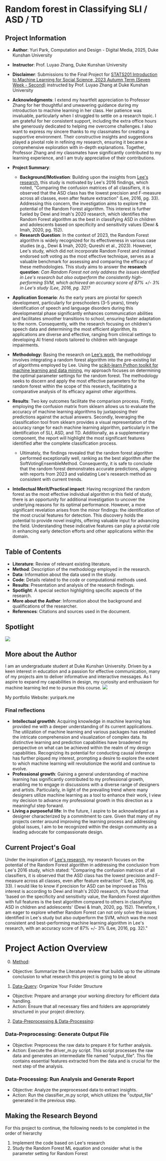 # Random forest in Classifying SLI / ASD / TD

## Project Information
   * **Author**: Yuri Park, Computation and Design - Digital Media, 2025, Duke Kunshan University
   * **Instructor**: Prof. Luyao Zhang, Duke Kunshan University
   * **Disclaimer**: Submissions to the Final Project for [STATS201 Introduction to Machine Learning for Social Science, 2023 Autumn Term (Seven Week - Second)](https://ms.pubpub.org/) instructed by Prof. Luyao Zhang at Duke Kunshan University
   * **Acknowledgments**: I extend my heartfelt appreciation to Professor Zhang for her thoughtful and unwavering guidance during my introduction to machine learning in her class. Her patience was invaluable, particularly when I struggled to settle on a research topic. I am grateful for her consistent support, including the extra office hours she generously dedicated to helping me overcome challenges. I also want to express my sincere thanks to my classmates for creating a supportive environment. Their constructive insights and suggestions played a pivotal role in refining my research, ensuring it became a comprehensive exploration with in-depth explanations. Together, Professor Zhang and my classmates have significantly contributed to my learning experience, and I am truly appreciative of their contributions.
   * **Project Summary**:
     * **Background/Motivation**: Building upon the insights from [Lee's research](https://github.com/jamsawamsa/Autism_SLI_textAnalyzer_NLP_ML.git), this study is motivated by Lee's 2016 findings, which noted, "Comparing the confusion matrices of all classifiers, it is observed that the ASD class has the lowest precision and F-measure across all classes, even after feature extraction" (Lee, 2016, pg. 33). Addressing this concern, the investigation aims to explore the potential of the Random Forest algorithm. This interest is further fueled by Dewi and Imah's 2020 research, which identifies the Random Forest algorithm as the best in classifying ASD in children and adolescents based on specificity and sensitivity values (Dewi & Imah, 2020, pg. 152).
     * **Research Question**: In the context of 2023, the Random Forest algorithm is widely recognized for its effectiveness in various case studies (e.g., Dewi & Imah, 2020; Qureshi et al., 2023). However, Lee's study, which did not incorporate Random Forest and instead endorsed soft voting as the most effective technique, serves as a valuable benchmark for assessing and comparing the efficacy of these methodologies. This study aims to answer the **research question**: _Can Random Forest not only address the issues identified in Lee's research but also outperform the consistently high-performing SVM, which achieved an accuracy score of 87% +/- 3% in Lee's study (Lee, 2016, pg. 32)?_
   * **Application Scenario**: As the early years are pivotal for speech development, particularly for preschoolers (3-5 years), timely identification of speech and language disorders during this developmental phase significantly enhances communication abilities and facilitates smoother transitions to school, ensuring faster adaptation to the norm. Consequently, with the research focusing on children's speech data and determining the most efficient algorithm, its applications are diverse and effective, ranging from clinical settings to developing AI friend robots tailored to children with language impairments.
   * **Methodology**: Basing the research on [Lee's work](https://github.com/jamsawamsa/Autism_SLI_textAnalyzer_NLP_ML.git), the methodology involves integrating a random forest algorithm into the pre-existing list of algorithms employed by Lee. Using the [scikit-learn Python toolkit for machine learning and data mining](https://scikit-learn.org/stable/), my approach focuses on determining the optimal parameter settings for the random forest. The methodology seeks to discern and apply the most effective parameters for the random forest within the scope of this research, facilitating a comparative analysis of its efficacy against other algorithms.
   * **Results**: Two key outcomes facilitate the comparison process. Firstly, employing the confusion matrix from sklearn allows us to evaluate the accuracy of machine learning algorithms by juxtaposing their predictions against the actual answers. Secondly, leveraging the classification tool from sklearn provides a visual representation of the accuracy range for each machine learning algorithm, particularly in the identification of SLI, ASD, and TD. Additionally, as a supplementary component, the report will highlight the most significant features identified after the complete classification process.
     * Ultimately, the findings revealed that the random forest algorithm performed exceptionally well, ranking as the best algorithm after the SoftVotingEnsembleMethod. Consequently, it is safe to conclude that the random forest demonstrates accurate predictions, aligning with reports from 2023 and validating Lee's research method as consistent with current trends.
    
   * **Intellectual Merit/Practical impact**: Having recognized the random forest as the most effective individual algorithm in this field of study, there is an opportunity for additional investigation to uncover the underlying reasons for its optimal performance. However, a more significant revelation arises from the minor findings: the identification of the most crucial features for detection. This discovery holds the potential to provide novel insights, offering valuable input for advancing the field. Understanding these indicative features can play a pivotal role in enhancing early detection efforts and other applications within the domain.

## Table of Contents
  * **Literature**: Review of relevant existing literature.
  * **Method**: Description of the methodology employed in the research.
  * **Data**: Information about the data used in the study.
  * **Code**: Details related to the code or computational methods used.
  * **Results**: Presentation and analysis of the research findings.
  * **Spotlight**: A special section highlighting specific aspects of the research.
  * **More about the Author**: Information about the background and qualifications of the researcher.
  * **References**: Citations and sources used in the document.



## Spotlight
![](overallPoster.png)

## More about the Author
I am an undergraduate student at Duke Kunshan University. Driven by a keen interest in education and a passion for effective communication, many of my projects aim to deliver informative and interactive messages. As I aspire to expand my capabilities in design, my curiosity and enthusiasm for machine learning led me to pursue this course.
![](ProfileImage.png)

My portfolio Website: yuripark.me

### Final reflections
  * **Intellectual growthh**: Acquiring knowledge in machine learning has provided me with a deeper understanding of its current applications. The utilization of machine learning and various packages has enabled the intricate comprehension and visualization of complex data. Its distinctive learning and prediction capabilities have broadened my perspective on what can be achieved within the realm of my design capabilities. Recognizing its potential for conducting causal inference has further piqued my interest, prompting a desire to explore the extent to which machine learning will revolutionize the world and continue to evolve.
  * **Professional growth**: Gaining a general understanding of machine learning has significantly contributed to my professional growth, enabling me to engage in discussions with a diverse range of designers and artists. Particularly, in light of the prevailing trend where many designers utilize machine learning as a tool to enhance their work, I view my decision to advance my professional growth in this direction as a meaningful step forward.
  * **Living a purposeful life**: In the future, I aspire to be acknowledged as a designer characterized by a commitment to care. Given that many of my projects center around improving the learning process and addressing global issues, I aim to be recognized within the design community as a leading advocate for compassionate design.







## Current Project's Goal
Under the inspiration of [Lee's research](https://github.com/jamsawamsa/Autism_SLI_textAnalyzer_NLP_ML.git), my research focuses on the potential of the Random Forest algorithm in addressing the conclusion from Lee's 2016 study, which stated: “Comparing the confusion matrices of all classifiers, it is observed that the ASD class has the lowest precision and F-measure across all classes, even after feature extraction” (Lee, 2016, pg. 33). I would like to know if precision for ASD can be improved as This interest is according to Dewi and Imah's 2020 research, it’s found that 'based on the specificity and sensitivity value, the Random Forest algorithm with full features is the best algorithm compared to others in classifying ASD in children and adolescents' (Dewi & Imah, 2020, pg. 152). Therefore, I am eager to explore whether Random Forest can not only solve the issues identified in Lee's study but also outperform the SVM, which was the most consistent and best-performing machine learning algorithm in Lee's research, with an accuracy score of 87% +/- 3% (Lee, 2016, pg. 32)."

# Project Action Overview
0. [Method](Method/Readme.md):
* Objective: Summarize the  Literature review that builds up to the ultimate conclusion to what research this project is going to be about

1. [Data-Query](Data/Data-Query): Organize Your Folder Structure
* Objective: Prepare and arrange your working directory for efficient data handling.
* Action: Ensure that all necessary files and folders are appropriately structured in your project directory.

2. [Data-Preprocessing & Data-Processing](Data/Data-Processing):
### Data-Preprocessing: Generate Output File 
* Objective: Preprocess the raw data to prepare it for further analysis.
* Action: Execute the driver_m.py script. This script processes the raw data and generates an intermediate file named "output_file". This file contains essential features extracted from the data and is crucial for the next step of the analysis.

### Data-Processing: Run Analysis and Generate Report
* Objective: Analyze the preprocessed data to extract insights.
* Action: Run the classifier_m.py script, which utilizes the "output_file" generated in the previous step. 

## Making the Research Beyond
For this project to continue, the following needs to be completed in the order of hierarchy
1. Implement the code based on Lee's research
2. Study the Random Forest ML equation and consider what is the parameter setting for Random Forest
